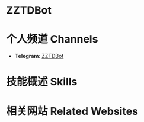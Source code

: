 # ZZTDBot



# 个人频道 Channels

* **Telegram**: [ZZTDBot](https://t.me/ZZTDBot)
<!-- * **YouTube：[霍丙乾 bennyhuo](https://www.youtube.com/channel/UCt47g8sEoUkI6R855ol3Gdw)**
* **bilibili：[霍丙乾 bennyhuo](https://space.bilibili.com/28615855)**
* **知识星球：bennyhuo**
* **微信公众号：霍丙乾 bennyhuo** -->


# 技能概述 Skills

<!-- [![Top Langs](https://github-readme-stats.vercel.app/api/top-langs/?username=bennyhuo&hide=HTML,css,php&layout=compact&show_icons=true)](https://github.com/anuraghazra/github-readme-stats)

[![Anurag's GitHub stats](https://github-readme-stats.vercel.app/api?username=bennyhuo&show_icons=true)](https://github.com/anuraghazra/github-readme-stats) -->

# 相关网站 Related Websites

<!-- **个人主页/Personal Website**：https:// -->

<!-- **GitHub**：https://github.com/bennyhuo -->